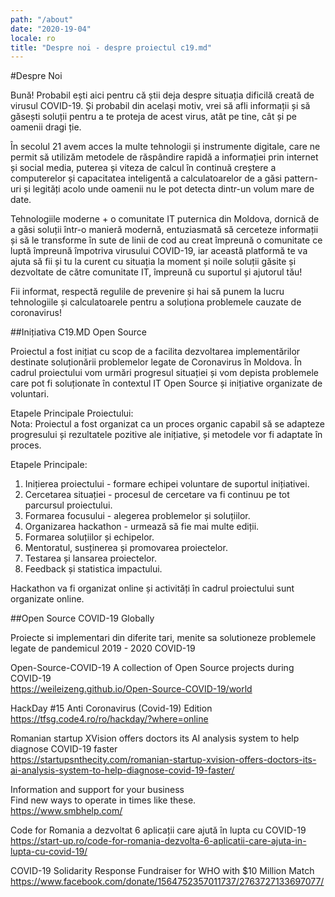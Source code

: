 ```yaml
---
path: "/about"
date: "2020-19-04"
locale: ro
title: "Despre noi - despre proiectul c19.md"
---
```

#Despre Noi

Bună! Probabil ești aici pentru că știi deja despre situația dificilă creată de virusul COVID-19. Și probabil din același motiv, vrei să afli informații și să găsești soluții pentru a te proteja de acest virus, atât pe tine, cât și pe oamenii dragi ție.

În secolul 21 avem acces la multe tehnologii și instrumente digitale, care ne permit să utilizăm metodele de răspândire rapidă a informației prin internet și social media, puterea și viteza de calcul în continuă creștere a computerelor și capacitatea inteligentă a calculatoarelor de a găsi pattern-uri și legități acolo unde oamenii nu le pot detecta dintr-un volum mare de date. 

Tehnologiile moderne + o comunitate IT puternica din Moldova, dornică de a găsi soluții într-o manieră modernă, entuziasmată să cerceteze informații și să le transforme în sute de linii de cod au creat împreună o comunitate ce luptă împreună împotriva virusului COVID-19, iar această platformă te va ajuta să fii și tu la curent cu situația la moment și noile soluții găsite și dezvoltate de către comunitate IT, împreună cu suportul și ajutorul tău!

Fii informat, respectă regulile de prevenire și hai să punem la lucru tehnologiile și calculatoarele pentru a soluționa problemele cauzate de coronavirus!

##Inițiativa C19.MD Open Source

Proiectul a fost inițiat cu scop de a facilita dezvoltarea implementărilor destinate soluționării problemelor legate de Coronavirus în Moldova. În cadrul proiectului vom urmări progresul situației și vom depista problemele care pot fi soluționate în contextul IT Open Source și inițiative organizate de voluntari. 

Etapele Principale Proiectului:  
Nota: Proiectul a fost organizat ca un proces organic capabil să se adapteze progresului și rezultatele pozitive ale inițiative, și metodele vor fi adaptate în proces. 

Etapele Principale:

1. Inițierea proiectului - formare echipei voluntare de suportul inițiativei.
2. Cercetarea situației - procesul de cercetare va fi continuu pe tot parcursul proiectului.
3. Formarea focusului - alegerea problemelor și soluțiilor.
4. Organizarea hackathon - urmează să fie mai multe ediții.
5. Formarea soluțiilor și echipelor.
6. Mentoratul, susținerea și promovarea proiectelor.
7. Testarea și lansarea proiectelor.
8. Feedback și statistica impactului.

Hackathon va fi organizat online și activități în cadrul proiectului sunt organizate online.
  
  
##Open Source COVID-19 Globally

Proiecte si implementari din diferite tari, menite sa solutioneze problemele legate de pandemicul 2019 - 2020 COVID-19


Open-Source-COVID-19
A collection of Open Source projects during COVID-19  
https://weileizeng.github.io/Open-Source-COVID-19/world

HackDay #15 Anti Coronavirus (Covid-19) Edition  
https://tfsg.code4.ro/ro/hackday/?where=online 

Romanian startup XVision offers doctors its AI analysis system to help diagnose COVID-19 faster  
https://startupsnthecity.com/romanian-startup-xvision-offers-doctors-its-ai-analysis-system-to-help-diagnose-covid-19-faster/ 

Information and support for your business  
Find new ways to operate in times like these.  
https://www.smbhelp.com/ 

Code for Romania a dezvoltat 6 aplicații care ajută în lupta cu COVID-19  
https://start-up.ro/code-for-romania-dezvolta-6-aplicatii-care-ajuta-in-lupta-cu-covid-19/ 

COVID-19 Solidarity Response Fundraiser for WHO with $10 Million Match  
https://www.facebook.com/donate/1564752357011737/2763727133697077/ 